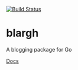 [![Build Status](https://travis-ci.org/darkhelmet/blargh.png?branch=master)](https://travis-ci.org/darkhelmet/blargh)

# blargh

A blogging package for Go

[Docs](http://godoc.org/github.com/darkhelmet/blargh)